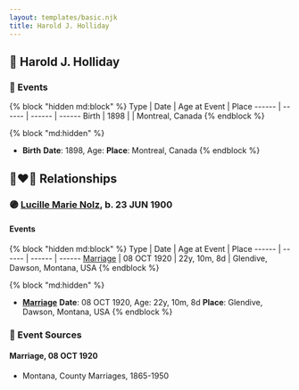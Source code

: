 ```yaml
---
layout: templates/basic.njk
title: Harold J. Holliday
---
```

## 🔵 Harold J. Holliday

### 📆 Events

{% block "hidden md:block" %}
Type | Date | Age at Event | Place
------ | ------ | ------ | ------
Birth | 1898 |  | Montreal, Canada
{% endblock %}

{% block "md:hidden" %}
- **Birth**
**Date**: 1898, Age:
**Place**: Montreal, Canada
{% endblock %}

## 👩‍❤️‍👨 Relationships

### 🟣 [Lucille Marie Nolz](/people/5/51370797), b. 23 JUN 1900

#### Events

{% block "hidden md:block" %}
Type | Date | Age at Event | Place
------ | ------ | ------ | ------
[Marriage](#event-family-0-event-0) | 08 OCT 1920 | 22y, 10m, 8d | Glendive, Dawson, Montana, USA
{% endblock %}

{% block "md:hidden" %}
- **[Marriage](#event-family-0-event-0)**
**Date**: 08 OCT 1920, Age: 22y, 10m, 8d
**Place**: Glendive, Dawson, Montana, USA
{% endblock %}

### 📰 Event Sources

#### <a id="event-family-0-event-0"></a> Marriage, 08 OCT 1920
* Montana, County Marriages, 1865-1950